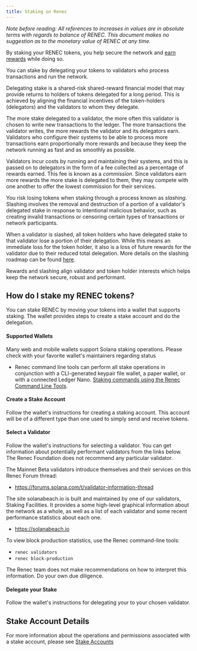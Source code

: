 ```yaml
---
title: Staking on Renec
---
```


_Note before reading: All references to increases in values are in absolute
terms with regards to balance of RENEC.
This document makes no suggestion as to the monetary value of RENEC at any time._

By staking your RENEC tokens, you help secure the network and
[earn rewards](implemented-proposals/staking-rewards.md) while doing so.

You can stake by delegating your tokens to validators who process transactions and run the network.

Delegating stake is a shared-risk shared-reward financial model that may provide
returns to holders of tokens delegated for a long period.
This is achieved by aligning the financial incentives of the token-holders
(delegators) and the validators to whom they delegate.

The more stake delegated to a validator, the more often this validator
is chosen to write new transactions to the ledger. The more transactions
the validator writes, the more rewards the validator and its delegators earn.
Validators who configure their systems to be able to process more transactions
earn proportionally more rewards and
because they keep the network running as fast and as smoothly as possible.

Validators incur costs by running and maintaining their systems, and this is
passed on to delegators in the form of a fee collected as a percentage of
rewards earned. This fee is known as a _commission_. Since validators earn more
rewards the more stake is delegated to them, they may compete with one another
to offer the lowest commission for their services.

You risk losing tokens when staking through a process known as
_slashing_. Slashing involves the removal and destruction of a portion of a
validator's delegated stake in response to intentional malicious behavior,
such as creating invalid transactions or censoring certain types of transactions
or network participants.

When a validator is slashed, all token holders who have delegated stake to that
validator lose a portion of their delegation. While this means an immediate
loss for the token holder, it also is a loss of future rewards for the validator
due to their reduced total delegation. More details on the slashing roadmap can
be found
[here](proposals/optimistic-confirmation-and-slashing.md#slashing-roadmap).

Rewards and slashing align validator and token holder interests which helps keep the network
secure, robust and performant.


## How do I stake my RENEC tokens?

You can stake RENEC by moving your tokens
into a wallet that supports staking.   The wallet provides steps to create a stake account
and do the delegation.

#### Supported Wallets

Many web and mobile wallets support Solana staking operations. Please check with
your favorite wallet's maintainers regarding status

- Renec command line tools can perform all stake operations in conjunction
  with a CLI-generated keypair file wallet, a paper wallet, or with a connected
  Ledger Nano.
  [Staking commands using the Renec Command Line Tools](cli/delegate-stake.md).

#### Create a Stake Account

Follow the wallet's instructions for creating a staking account.  This account
will be of a different type than one used to simply send and receive tokens.

#### Select a Validator

Follow the wallet's instructions for selecting a validator.  You can get
information about potentially performant validators from the links below.
The Renec Foundation does not recommend any particular validator.

The Mainnet Beta validators introduce themselves and their services on this
Renec Forum thread:

- https://forums.solana.com/t/validator-information-thread

The site solanabeach.io is built and maintained by one of our validators,
Staking Facilities. It provides a some high-level graphical information about
the network as a whole, as well as a list of each validator and some recent
performance statistics about each one.

- https://solanabeach.io

To view block production statistics, use the Renec command-line tools:

- `renec validators`
- `renec block-production`

The Renec team does not make recommendations on how to interpret this
information. Do your own due diligence.

#### Delegate your Stake

Follow the wallet's instructions for delegating your to your chosen validator.

## Stake Account Details

For more information about the operations and permissions associated with a
stake account, please see [Stake Accounts](staking/stake-accounts.md)
